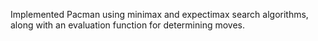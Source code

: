 Implemented Pacman using minimax and expectimax search algorithms, along with an evaluation function for determining moves.
